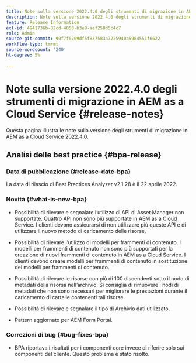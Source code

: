 ```yaml
---
title: Note sulla versione 2022.4.0 degli strumenti di migrazione in AEM as a Cloud Service
description: Note sulla versione 2022.4.0 degli strumenti di migrazione in AEM as a Cloud Service
feature: Release Information
exl-id: 4941736b-82cd-4050-b3e9-aef250d5c4c7
role: Admin
source-git-commit: 90f7f6209df5f837583a7225940a5984551f6622
workflow-type: tm+mt
source-wordcount: '240'
ht-degree: 5%

---
```


# Note sulla versione 2022.4.0 degli strumenti di migrazione in AEM as a Cloud Service {#release-notes}

Questa pagina illustra le note sulla versione degli strumenti di migrazione in AEM as a Cloud Service 2022.4.0.

## Analisi delle best practice {#bpa-release}

### Data di pubblicazione {#release-date-bpa}

La data di rilascio di Best Practices Analyzer v2.1.28 è il 22 aprile 2022.

### Novità {#what-is-new-bpa}

* Possibilità di rilevare e segnalare l’utilizzo di API di Asset Manager non supportate. Quattro API non sono più supportate in AEM as a Cloud Service. I clienti devono assicurarsi di non utilizzare più queste API e di utilizzare il nuovo metodo di caricamento delle risorse.

* Possibilità di rilevare l’utilizzo di modelli per frammenti di contenuto. I modelli per frammenti di contenuto non sono più supportati per la creazione di nuovi frammenti di contenuto in AEM as a Cloud Service. I clienti devono creare modelli per frammenti di contenuto in sostituzione dei modelli per frammenti di contenuto.

* Possibilità di rilevare le risorse con più di 100 discendenti sotto il nodo di metadati della risorsa nell’archivio. Si consiglia di rimuovere i nodi di metadati che non sono necessari per migliorare le prestazioni durante il caricamento di cartelle contenenti tali risorse.

* Possibilità di rilevare e segnalare il tipo di Archivio dati utilizzato.

* Pattern aggiornato per AEM Form Portal.

### Correzioni di bug {#bug-fixes-bpa}

* BPA riportava i risultati per i componenti core invece di riferire solo sui componenti del cliente. Questo problema è stato risolto.
